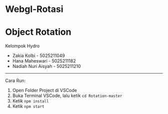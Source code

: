 # Webgl-Rotasi
# Object Rotation

Kelompok Hydro

- Zakia Kolbi - 5025211049
- Hana Maheswari - 5025211182
- Nadiah Nuri Aisyah - 5025211210

-----------------------------------------------

Cara Run:
1.  Open Folder Project di VSCode
2.  Buka Terminal VSCode, lalu ketik ``cd Rotation-master``
3.  Ketik ``npm install``
4.  Ketik ``npm start``

